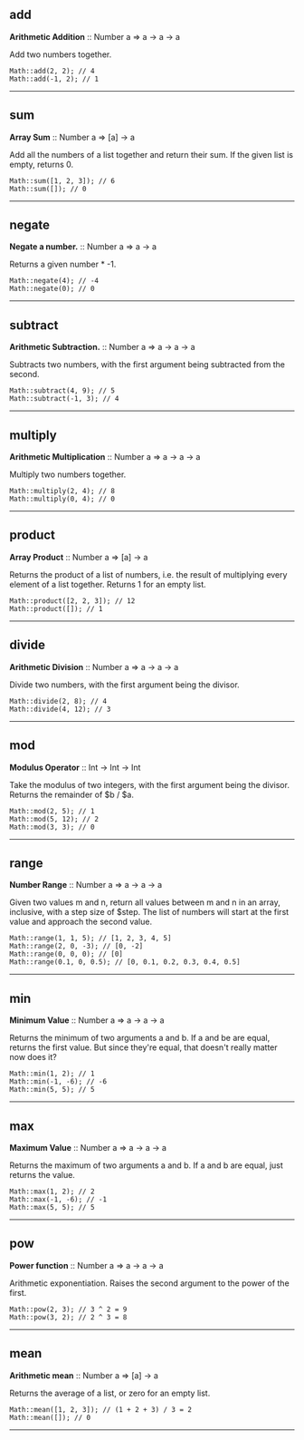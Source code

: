 ## add

__Arithmetic Addition__ :: Number a => a -> a -> a

Add two numbers together.

```
Math::add(2, 2); // 4
Math::add(-1, 2); // 1
```

---

## sum

__Array Sum__ :: Number a => [a] -> a

Add all the numbers of a list together and return their sum. If the given
list is empty, returns 0.

```
Math::sum([1, 2, 3]); // 6
Math::sum([]); // 0
```

---

## negate

__Negate a number.__ :: Number a => a -> a

Returns a given number * -1.

```
Math::negate(4); // -4
Math::negate(0); // 0
```

---

## subtract

__Arithmetic Subtraction.__ :: Number a => a -> a -> a

Subtracts two numbers, with the first argument being subtracted from the second.

```
Math::subtract(4, 9); // 5
Math::subtract(-1, 3); // 4
```

---

## multiply

__Arithmetic Multiplication__ :: Number a => a -> a -> a

Multiply two numbers together.

```
Math::multiply(2, 4); // 8
Math::multiply(0, 4); // 0
```

---

## product

__Array Product__ :: Number a => [a] -> a

Returns the product of a list of numbers, i.e. the result of multiplying
every element of a list together. Returns 1 for an empty list.

```
Math::product([2, 2, 3]); // 12
Math::product([]); // 1
```

---

## divide

__Arithmetic Division__ :: Number a => a -> a -> a

Divide two numbers, with the first argument being the divisor.

```
Math::divide(2, 8); // 4
Math::divide(4, 12); // 3
```

---

## mod

__Modulus Operator__ :: Int -> Int -> Int

Take the modulus of two integers, with the first argument being the divisor.
Returns the remainder of $b / $a.

```
Math::mod(2, 5); // 1
Math::mod(5, 12); // 2
Math::mod(3, 3); // 0
```

---

## range

__Number Range__ :: Number a => a -> a -> a

Given two values m and n, return all values between m and n in an array, inclusive, with a
step size of $step. The list of numbers will start at the first value and approach the second value.

```
Math::range(1, 1, 5); // [1, 2, 3, 4, 5]
Math::range(2, 0, -3); // [0, -2]
Math::range(0, 0, 0); // [0]
Math::range(0.1, 0, 0.5); // [0, 0.1, 0.2, 0.3, 0.4, 0.5]
```

---

## min

__Minimum Value__ :: Number a => a -> a -> a

Returns the minimum of two arguments a and b.
If a and be are equal, returns the first value. But since they're equal, that doesn't
really matter now does it?

```
Math::min(1, 2); // 1
Math::min(-1, -6); // -6
Math::min(5, 5); // 5
```

---

## max

__Maximum Value__ :: Number a => a -> a -> a

Returns the maximum of two arguments a and b. If a and b are equal, just returns the value.

```
Math::max(1, 2); // 2
Math::max(-1, -6); // -1
Math::max(5, 5); // 5
```

---

## pow

__Power function__ :: Number a => a -> a -> a

Arithmetic exponentiation. Raises the second argument to the power
of the first.

```
Math::pow(2, 3); // 3 ^ 2 = 9
Math::pow(3, 2); // 2 ^ 3 = 8
```

---

## mean

__Arithmetic mean__ :: Number a => [a] -> a

Returns the average of a list, or zero for an empty list.

```
Math::mean([1, 2, 3]); // (1 + 2 + 3) / 3 = 2
Math::mean([]); // 0
```

---

